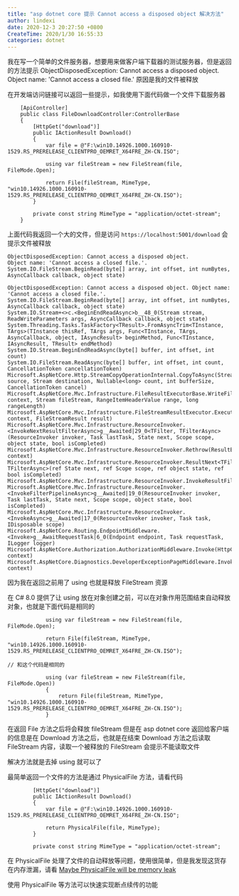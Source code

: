 ```yaml
---
title: "asp dotnet core 提示 Cannot access a disposed object 解决方法"
author: lindexi
date: 2020-12-3 20:27:50 +0800
CreateTime: 2020/1/30 16:55:33
categories: dotnet
---
```


我在写一个简单的文件服务器，想要用来做客户端下载器的测试服务器，但是返回的方法提示 ObjectDisposedException: Cannot access a disposed object. Object name: 'Cannot access a closed file.' 原因是我的文件被释放

<!--more-->


<!-- CreateTime:2020/1/30 16:55:33 -->



在开发端访问链接可以返回一些提示，如我使用下面代码做一个文件下载服务器

```
    [ApiController]
    public class FileDownloadController:ControllerBase
    {
        [HttpGet("download")]
        public IActionResult Download()
        {
            var file = @"F:\win10.14926.1000.160910-1529.RS_PRERELEASE_CLIENTPRO_OEMRET_X64FRE_ZH-CN.ISO";

            using var fileStream = new FileStream(file, FileMode.Open);

            return File(fileStream, MimeType, "win10.14926.1000.160910-1529.RS_PRERELEASE_CLIENTPRO_OEMRET_X64FRE_ZH-CN.ISO");
        }

        private const string MimeType = "application/octet-stream";
    }
```

上面代码我返回一个大的文件，但是访问 `https://localhost:5001/download` 会提示文件被释放

```
ObjectDisposedException: Cannot access a disposed object.
Object name: 'Cannot access a closed file.'.
System.IO.FileStream.BeginRead(byte[] array, int offset, int numBytes, AsyncCallback callback, object state)

ObjectDisposedException: Cannot access a disposed object. Object name: 'Cannot access a closed file.'.
System.IO.FileStream.BeginRead(byte[] array, int offset, int numBytes, AsyncCallback callback, object state)
System.IO.Stream+<>c.<BeginEndReadAsync>b__48_0(Stream stream, ReadWriteParameters args, AsyncCallback callback, object state)
System.Threading.Tasks.TaskFactory<TResult>.FromAsyncTrim<TInstance, TArgs>(TInstance thisRef, TArgs args, Func<TInstance, TArgs, AsyncCallback, object, IAsyncResult> beginMethod, Func<TInstance, IAsyncResult, TResult> endMethod)
System.IO.Stream.BeginEndReadAsync(byte[] buffer, int offset, int count)
System.IO.FileStream.ReadAsync(byte[] buffer, int offset, int count, CancellationToken cancellationToken)
Microsoft.AspNetCore.Http.StreamCopyOperationInternal.CopyToAsync(Stream source, Stream destination, Nullable<long> count, int bufferSize, CancellationToken cancel)
Microsoft.AspNetCore.Mvc.Infrastructure.FileResultExecutorBase.WriteFileAsync(HttpContext context, Stream fileStream, RangeItemHeaderValue range, long rangeLength)
Microsoft.AspNetCore.Mvc.Infrastructure.FileStreamResultExecutor.ExecuteAsync(ActionContext context, FileStreamResult result)
Microsoft.AspNetCore.Mvc.Infrastructure.ResourceInvoker.<InvokeNextResultFilterAsync>g__Awaited|29_0<TFilter, TFilterAsync>(ResourceInvoker invoker, Task lastTask, State next, Scope scope, object state, bool isCompleted)
Microsoft.AspNetCore.Mvc.Infrastructure.ResourceInvoker.Rethrow(ResultExecutedContextSealed context)
Microsoft.AspNetCore.Mvc.Infrastructure.ResourceInvoker.ResultNext<TFilter, TFilterAsync>(ref State next, ref Scope scope, ref object state, ref bool isCompleted)
Microsoft.AspNetCore.Mvc.Infrastructure.ResourceInvoker.InvokeResultFilters()
Microsoft.AspNetCore.Mvc.Infrastructure.ResourceInvoker.<InvokeFilterPipelineAsync>g__Awaited|19_0(ResourceInvoker invoker, Task lastTask, State next, Scope scope, object state, bool isCompleted)
Microsoft.AspNetCore.Mvc.Infrastructure.ResourceInvoker.<InvokeAsync>g__Awaited|17_0(ResourceInvoker invoker, Task task, IDisposable scope)
Microsoft.AspNetCore.Routing.EndpointMiddleware.<Invoke>g__AwaitRequestTask|6_0(Endpoint endpoint, Task requestTask, ILogger logger)
Microsoft.AspNetCore.Authorization.AuthorizationMiddleware.Invoke(HttpContext context)
Microsoft.AspNetCore.Diagnostics.DeveloperExceptionPageMiddleware.Invoke(HttpContext context)
```

因为我在返回之前用了 using 也就是释放 FileStream 资源

在 C# 8.0 提供了让 using 放在对象创建之前，可以在对象作用范围结束自动释放对象，也就是下面代码是相同的

```
            using var fileStream = new FileStream(file, FileMode.Open);

            return File(fileStream, MimeType, "win10.14926.1000.160910-1529.RS_PRERELEASE_CLIENTPRO_OEMRET_X64FRE_ZH-CN.ISO");

// 和这个代码是相同的

            using (var fileStream = new FileStream(file, FileMode.Open))
            {
                return File(fileStream, MimeType, "win10.14926.1000.160910-1529.RS_PRERELEASE_CLIENTPRO_OEMRET_X64FRE_ZH-CN.ISO");
            }
```

在返回 File 方法之后将会释放 fileStream 但是在 asp dotnet core 返回给客户端的信息是在 Download 方法之后，也就是在结束 Download 方法之后读取 FileStream 内容，读取一个被释放的 FileStream 会提示不能读取文件

解决方法就是去掉 using 就可以了

最简单返回一个文件的方法是通过 PhysicalFile 方法，请看代码

```
        [HttpGet("download")]
        public IActionResult Download()
        {
            var file = @"F:\win10.14926.1000.160910-1529.RS_PRERELEASE_CLIENTPRO_OEMRET_X64FRE_ZH-CN.ISO";

            return PhysicalFile(file, MimeType);
        }

        private const string MimeType = "application/octet-stream";
```

在 PhysicalFile 处理了文件的自动释放等问题，使用很简单，但是我发现这货存在内存泄漏，请看 [Maybe PhysicalFile will be memory leak](https://github.com/dotnet/aspnetcore/issues/13535)

使用 PhysicalFile 等方法可以快速实现断点续传的功能

